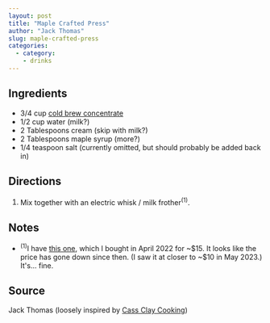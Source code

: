 ```yaml
---
layout: post
title: "Maple Crafted Press"
author: "Jack Thomas"
slug: maple-crafted-press
categories:
  - category:
    - drinks
---
```


## Ingredients

- 3/4 cup [cold brew concentrate](/cold-brew-coffee-concentrate.html)
- 1/2 cup water (milk?)
- 2 Tablespoons cream (skip with milk?)
- 2 Tablespoons maple syrup (more?)
- 1/4 teaspoon salt (currently omitted, but should probably be added back in)

## Directions

1. Mix together with an electric whisk / milk frother<sup>(1)</sup>.

## Notes

- <sup>(1)</sup>I have [this one](https://www.amazon.com/dp/B01BY9RTNQ/), which I bought in April 2022 for \~\$15. It looks like the price has gone down since then. (I saw it at closer to \~\$10 in May 2023.) It's... fine.

## Source

Jack Thomas (loosely inspired by [Cass Clay Cooking](https://cassclaycooking.com/copycat-iced-crafted-press-blended-cold-press/#recipe))
